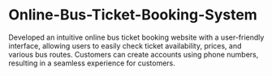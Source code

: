 # Online-Bus-Ticket-Booking-System
Developed an intuitive online bus ticket booking website with a user-friendly interface, allowing users to easily check ticket availability, prices, and various bus routes. Customers can create accounts using phone numbers, resulting in a seamless experience for customers.
